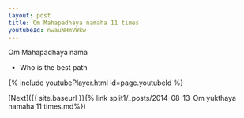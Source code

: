 ```yaml
---
layout: post
title: Om Mahapadhaya namaha 11 times
youtubeId: nwauNHmVWkw
---
```

 
 
Om Mahapadhaya nama 
 
 -  Who is the best path 
 
  
 
  
 
 
 
 
 
 


{% include youtubePlayer.html id=page.youtubeId %}
 
[Next]({{ site.baseurl }}{% link  split1/_posts/2014-08-13-Om yukthaya namaha 11 times.md%})
 
